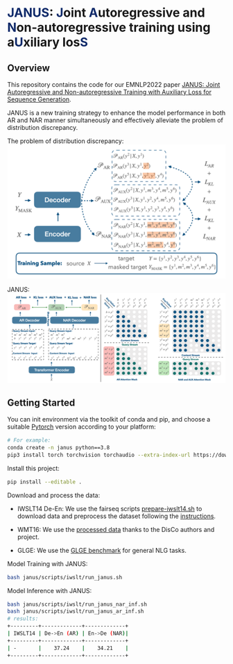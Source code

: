 # <span style="color:#102b6a;">JANUS</span>: <span style="color:#102b6a;">J</span>oint <span style="color:#102b6a;">A</span>utoregressive and <span style="color:#102b6a;">N</span>on-autoregressive training using a<span style="color:#102b6a;">U</span>xiliary los<span style="color:#102b6a;">S</span>

## Overview
This repository contains the code for our EMNLP2022 paper [JANUS: Joint Autoregressive and Non-autoregressive Training with Auxiliary Loss for Sequence Generation]().

JANUS is a new training strategy to enhance the model performance in both AR and NAR manner simultaneously and effectively alleviate the problem of distribution discrepancy.

The problem of distribution discrepancy:
![](janus_head.png)

JANUS:
![](janus_overview.png)


## Getting Started

You can init environment via the toolkit of conda and pip, and choose a suitable [Pytorch](https://pytorch.org/get-started/locally/) version according to your platform:

```bash
# For example:
conda create -n janus python==3.8
pip3 install torch torchvision torchaudio --extra-index-url https://download.pytorch.org/whl/cu116

```
Install this project:
```bash
pip install --editable .
```

Download and process the data:

+ IWSLT14 De-En: We use the fairseq scripts [prepare-iwslt14.sh](https://github.com/facebookresearch/fairseq/blob/main/examples/translation/prepare-iwslt14.sh) to download data and preprocess the dataset following the [instructions](https://github.com/facebookresearch/fairseq/tree/main/examples/translation).
+ WMT16: We use the [processed data](https://github.com/facebookresearch/DisCo/issues/5) thanks to the DisCo authors and project.

+ GLGE: We use the [GLGE benchmark](https://github.com/microsoft/glge) for general NLG tasks.


Model Training with JANUS:
```bash
bash janus/scripts/iwslt/run_janus.sh
```
Model Inference with JANUS:
```bash
bash janus/scripts/iwslt/run_janus_nar_inf.sh
bash janus/scripts/iwslt/run_janus_ar_inf.sh
# results:
+---------+-------------+-------------+
| IWSLT14 | De->En (AR) | En->De (NAR)|
+---------+-------------+-------------+
| -       |    37.24    |    34.21    |
+---------+-------------+-------------+
```
